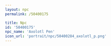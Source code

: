 ```yaml
---
layout: npc
permalink: /50400175

title: Npc
id: '50400175'
npc_name: 'Axolotl Pen'
icon_url: 'portrait/npc/50400284_axolotl_p.png'
---
```

